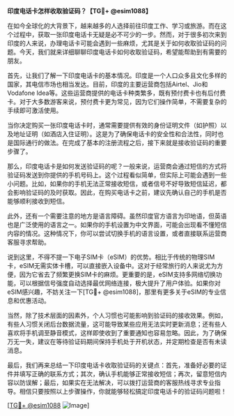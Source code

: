 **印度电话卡怎样收取验证码？【TG💪+ @esim1088】**

在如今全球化的大背景下，越来越多的人选择前往印度工作、学习或旅游。而在这个过程中，获取一张印度电话卡无疑是必不可少的一步。然而，对于很多初次来到印度的人来说，办理电话卡可能会遇到一些麻烦，尤其是关于如何收取验证码的问题。今天，我们就来详细聊聊印度电话卡如何收取验证码，希望能帮助到有需要的朋友。

首先，让我们了解一下印度电话卡的基本情况。印度是一个人口众多且文化多样的国家，其电信市场也相当发达。目前，印度的主要运营商包括Airtel、Jio和Vodafone Idea等。这些运营商提供的电话卡种类繁多，既有预付费卡也有后付费卡。对于大多数游客来说，预付费卡更为常见，因为它们操作简单，不需要复杂的手续即可激活使用。

当你决定购买一张印度电话卡时，通常需要提供有效的身份证明文件（如护照）以及地址证明（如酒店入住证明）。这是为了确保电话卡的安全性和合法性，同时也是国际通行的做法。在完成了基本的注册流程之后，接下来就是接收验证码的重要步骤了。

那么，印度电话卡是如何发送验证码的呢？一般来说，运营商会通过短信的方式将验证码发送到你提供的手机号码上。这个过程看似简单，但实际上可能会遇到一些小问题。比如，如果你的手机无法正常接收短信，或者信号不好导致短信延迟，都会影响验证码的及时获取。因此，在购买电话卡之前，建议先确认自己的手机是否能够顺利接收到短信。

此外，还有一个需要注意的地方是语言障碍。虽然印度官方语言为印地语，但英语也是广泛使用的语言之一。如果你的手机设置为中文界面，可能会出现看不懂短信内容的情况。这种情况下，你可以尝试切换手机的语言设置，或者直接联系运营商客服寻求帮助。

说到这里，不得不提一下电子SIM卡（eSIM）的优势。相比于传统的物理SIM卡，eSIM无需实体卡槽，可以直接嵌入设备中。这对于经常旅行的人来说尤为方便，因为它省去了频繁更换SIM卡的麻烦。更重要的是，eSIM支持多网络切换功能，可以根据信号强度自动选择最优网络连接，极大提升了用户体验。如果你对eSIM感兴趣，不妨关注一下[TG💪+ @esim1088]，那里有更多关于eSIM的专业信息和优惠活动。

当然，除了技术层面的因素外，个人习惯也可能影响到验证码的接收效果。例如，有些人习惯关闭后台数据流量，这可能导致某些应用无法实时更新消息；还有些人喜欢将手机调至静音模式，这样即使收到了重要通知也容易忽略。因此，为了确保万无一失，建议在等待验证码期间保持手机处于开机状态，并定期检查是否有未读消息。

最后，我们再来总结一下印度电话卡收取验证码的关键点：首先，准备好必要的证件并填写正确的联系方式；其次，确认手机能够正常接收短信；再次，留意短信内容以防误解；最后，如果实在无法解决，可以拨打运营商的客服热线寻求专业指导。相信只要按照以上步骤操作，你就能够轻松搞定印度电话卡的验证码问题啦！

[[TG💪+ @esim1088](https://t.me/s/esim1088) ![Image](https://i.postimg.cc/4NQfJmqS/Snipaste-2025-05-13-00-14-12.png)]